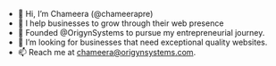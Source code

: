 - 👋 Hi, I’m Chameera (@chameerapre)
- 👀 I help businesses to grow through their web presence
- 🌱 Founded @OrigynSystems to pursue my entrepreneurial journey.
- 💞️ I’m looking for businesses that need exceptional quality websites.
- 📫 Reach me at chameera@origynsystems.com.

<!---
chameerapre/chameerapre is a ✨ special ✨ repository because its `README.md` (this file) appears on your GitHub profile.
You can click the Preview link to take a look at your changes.
--->
